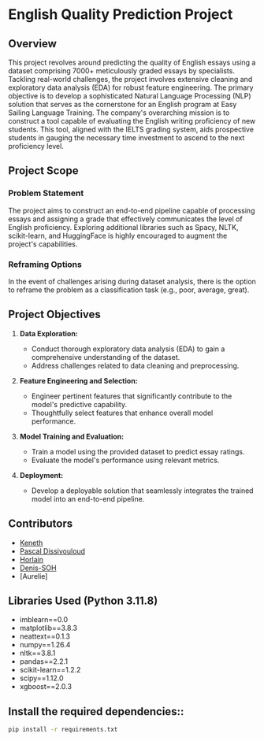 # English Quality Prediction Project

## Overview

This project revolves around predicting the quality of English essays using a dataset comprising 7000+ meticulously graded essays by specialists. Tackling real-world challenges, the project involves extensive cleaning and exploratory data analysis (EDA) for robust feature engineering. The primary objective is to develop a sophisticated Natural Language Processing (NLP) solution that serves as the cornerstone for an English program at Easy Sailing Language Training. The company's overarching mission is to construct a tool capable of evaluating the English writing proficiency of new students. This tool, aligned with the IELTS grading system, aids prospective students in gauging the necessary time investment to ascend to the next proficiency level.

## Project Scope

### Problem Statement
The project aims to construct an end-to-end pipeline capable of processing essays and assigning a grade that effectively communicates the level of English proficiency. Exploring additional libraries such as Spacy, NLTK, scikit-learn, and HuggingFace is highly encouraged to augment the project's capabilities.

### Reframing Options
In the event of challenges arising during dataset analysis, there is the option to reframe the problem as a classification task (e.g., poor, average, great).

## Project Objectives

1. **Data Exploration:**
   - Conduct thorough exploratory data analysis (EDA) to gain a comprehensive understanding of the dataset.
   - Address challenges related to data cleaning and preprocessing.

2. **Feature Engineering and Selection:**
   - Engineer pertinent features that significantly contribute to the model's predictive capability.
   - Thoughtfully select features that enhance overall model performance.

3. **Model Training and Evaluation:**
   - Train a model using the provided dataset to predict essay ratings.
   - Evaluate the model's performance using relevant metrics.

4. **Deployment:**
   - Develop a deployable solution that seamlessly integrates the trained model into an end-to-end pipeline.

## Contributors

- [Keneth](https://github.com/kenneth6370)
- [Pascal Dissivouloud](https://github.com/Pascal-Dissi)
- [Horlain](https://github.com/Horlain)
- [Denis-SOH](https://github.com/Denis-SOH)
- [Aurelie]

## Libraries Used (Python 3.11.8)

- imblearn==0.0
- matplotlib==3.8.3
- neattext==0.1.3
- numpy==1.26.4
- nltk==3.8.1
- pandas==2.2.1
- scikit-learn==1.2.2
- scipy==1.12.0
- xgboost==2.0.3

## Install the required dependencies::
   ```bash
   pip install -r requirements.txt


